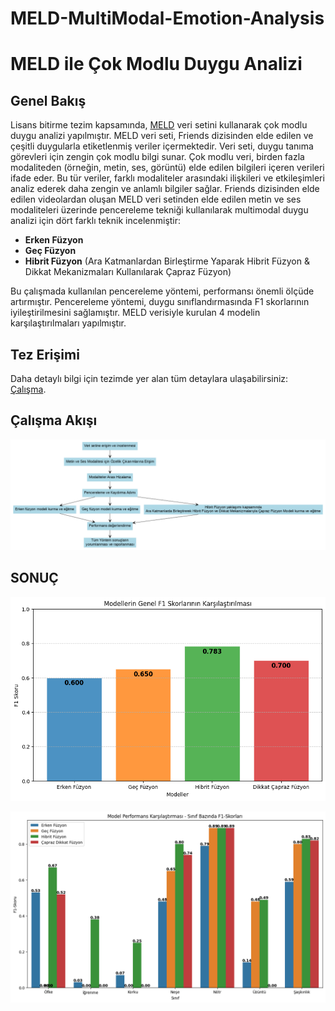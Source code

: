 # MELD-MultiModal-Emotion-Analysis
# MELD ile Çok Modlu Duygu Analizi

## Genel Bakış
Lisans bitirme tezim kapsamında, [MELD](https://github.com/declare-lab/MELD) veri setini kullanarak çok modlu duygu analizi yapılmıştır.
MELD veri seti, Friends dizisinden elde edilen ve çeşitli duygularla etiketlenmiş veriler içermektedir. Veri seti, duygu tanıma görevleri için zengin çok modlu bilgi sunar.
Çok modlu veri, birden fazla modaliteden (örneğin, metin, ses, görüntü) elde edilen bilgileri içeren verileri ifade eder. Bu tür veriler, farklı modaliteler arasındaki ilişkileri ve etkileşimleri analiz ederek daha zengin ve anlamlı bilgiler sağlar. Friends dizisinden elde edilen videolardan oluşan MELD veri setinden elde edilen metin ve ses modaliteleri üzerinde pencereleme tekniği kullanılarak multimodal duygu analizi için dört farklı teknik incelenmiştir: 
- **Erken Füzyon**
- **Geç Füzyon**
- **Hibrit Füzyon**  (Ara Katmanlardan Birleştirme Yaparak Hibrit Füzyon & Dikkat Mekanizmaları Kullanılarak Çapraz Füzyon)

Bu çalışmada kullanılan pencereleme yöntemi, performansı önemli ölçüde artırmıştır. Pencereleme yöntemi, duygu sınıflandırmasında F1 skorlarının iyileştirilmesini sağlamıştır. MELD verisiyle kurulan 4 modelin karşılaştırılmaları yapılmıştır.

## Tez Erişimi
Daha detaylı bilgi için tezimde yer alan tüm detaylara ulaşabilirsiniz: [Çalışma](https://github.com/ilkedercan/MELD-MultiModal-Emotion-Analysis/blob/main/Multimodalduyguanalizi.pdf).

## Çalışma Akışı
![image](https://github.com/ilkedercan/MELD-MultiModal-Emotion-Analysis/blob/main/ak%C4%B1%C5%9Fdiyagram%C4%B1.png)

## SONUÇ
![image](https://github.com/ilkedercan/MELD-MultiModal-Emotion-Analysis/blob/main/F1.png)

![image](https://github.com/ilkedercan/MELD-MultiModal-Emotion-Analysis/blob/main/s%C4%B1n%C4%B1fF1.png)
